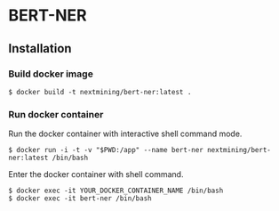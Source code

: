 # BERT-NER

## Installation
### Build docker image
```
$ docker build -t nextmining/bert-ner:latest .
```

### Run docker container
Run the docker container with interactive shell command mode.
```
$ docker run -i -t -v "$PWD:/app" --name bert-ner nextmining/bert-ner:latest /bin/bash
```
Enter the docker container with shell command.
```
$ docker exec -it YOUR_DOCKER_CONTAINER_NAME /bin/bash
$ docker exec -it bert-ner /bin/bash
```